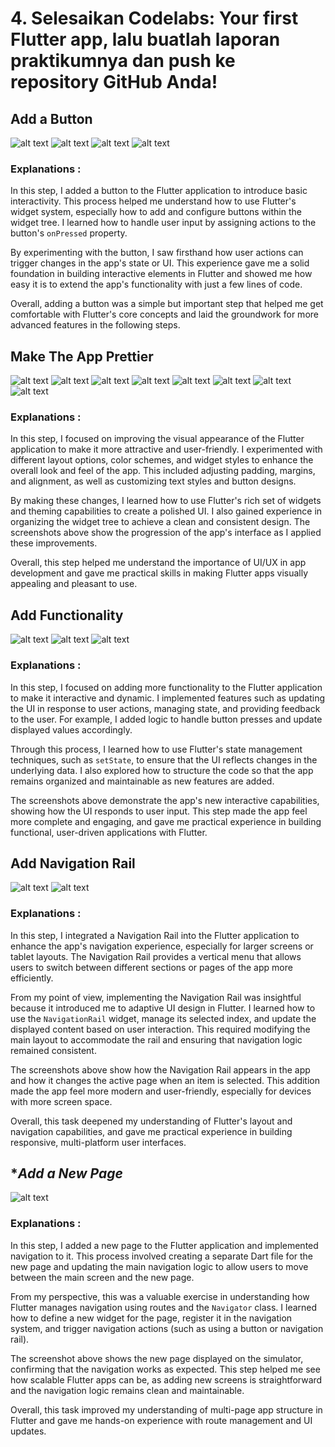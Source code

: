# 4. Selesaikan Codelabs: Your first Flutter app, lalu buatlah laporan praktikumnya dan push ke repository GitHub Anda!

## **Add a Button**
![alt text](<assets/Simulator Screenshot - iPhone 17 Pro - 2025-09-29 at 19.59.51.png>) 
![alt text](<assets/Simulator Screenshot - iPhone 17 Pro - 2025-09-29 at 20.03.05.png>) 
![alt text](<assets/Simulator Screenshot - iPhone 17 Pro - 2025-09-29 at 20.03.55.png>) 
![alt text](<assets/Simulator Screenshot - iPhone 17 Pro - 2025-09-29 at 20.08.04.png>)

### Explanations : 
In this step, I added a button to the Flutter application to introduce basic interactivity. This process helped me understand how to use Flutter's widget system, especially how to add and configure buttons within the widget tree. I learned how to handle user input by assigning actions to the button's `onPressed` property.

By experimenting with the button, I saw firsthand how user actions can trigger changes in the app's state or UI. This experience gave me a solid foundation in building interactive elements in Flutter and showed me how easy it is to extend the app's functionality with just a few lines of code.

Overall, adding a button was a simple but important step that helped me get comfortable with Flutter's core concepts and laid the groundwork for more advanced features in the following steps.

## **Make The App Prettier**
![alt text](<assets/Simulator Screenshot - iPhone 17 Pro - 2025-09-29 at 20.08.04.png>) 
![alt text](<assets/Simulator Screenshot - iPhone 17 Pro - 2025-09-29 at 20.18.04.png>) 
![alt text](<assets/Simulator Screenshot - iPhone 17 Pro - 2025-09-29 at 20.19.04.png>) 
![alt text](<assets/Simulator Screenshot - iPhone 17 Pro - 2025-09-29 at 20.20.42.png>) 
![alt text](<assets/Simulator Screenshot - iPhone 17 Pro - 2025-09-29 at 20.21.12.png>) 
![alt text](<assets/Simulator Screenshot - iPhone 17 Pro - 2025-09-29 at 20.21.45.png>) 
![alt text](<assets/Simulator Screenshot - iPhone 17 Pro - 2025-09-29 at 20.22.55.png>) 
![alt text](<assets/Simulator Screenshot - iPhone 17 Pro - 2025-09-29 at 20.23.38.png>)

### Explanations : 
In this step, I focused on improving the visual appearance of the Flutter application to make it more attractive and user-friendly. I experimented with different layout options, color schemes, and widget styles to enhance the overall look and feel of the app. This included adjusting padding, margins, and alignment, as well as customizing text styles and button designs.

By making these changes, I learned how to use Flutter's rich set of widgets and theming capabilities to create a polished UI. I also gained experience in organizing the widget tree to achieve a clean and consistent design. The screenshots above show the progression of the app's interface as I applied these improvements.

Overall, this step helped me understand the importance of UI/UX in app development and gave me practical skills in making Flutter apps visually appealing and pleasant to use.

## **Add Functionality**
![alt text](<assets/Simulator Screenshot - iPhone 17 Pro - 2025-09-29 at 20.26.04.png>) 
![alt text](<assets/Simulator Screenshot - iPhone 17 Pro - 2025-09-29 at 20.26.40.png>) 
![alt text](<assets/Simulator Screenshot - iPhone 17 Pro - 2025-09-29 at 20.26.55.png>)

### Explanations : 
In this step, I focused on adding more functionality to the Flutter application to make it interactive and dynamic. I implemented features such as updating the UI in response to user actions, managing state, and providing feedback to the user. For example, I added logic to handle button presses and update displayed values accordingly.

Through this process, I learned how to use Flutter's state management techniques, such as `setState`, to ensure that the UI reflects changes in the underlying data. I also explored how to structure the code so that the app remains organized and maintainable as new features are added.

The screenshots above demonstrate the app's new interactive capabilities, showing how the UI responds to user input. This step made the app feel more complete and engaging, and gave me practical experience in building functional, user-driven applications with Flutter.

## **Add Navigation Rail**
![alt text](<assets/Simulator Screenshot - iPhone 17 Pro - 2025-09-29 at 20.28.57.png>) 
![alt text](<assets/Simulator Screenshot - iPhone 17 Pro - 2025-09-29 at 20.30.51.png>)

### Explanations : 
In this step, I integrated a Navigation Rail into the Flutter application to enhance the app's navigation experience, especially for larger screens or tablet layouts. The Navigation Rail provides a vertical menu that allows users to switch between different sections or pages of the app more efficiently.

From my point of view, implementing the Navigation Rail was insightful because it introduced me to adaptive UI design in Flutter. I learned how to use the `NavigationRail` widget, manage its selected index, and update the displayed content based on user interaction. This required modifying the main layout to accommodate the rail and ensuring that navigation logic remained consistent.

The screenshots above show how the Navigation Rail appears in the app and how it changes the active page when an item is selected. This addition made the app feel more modern and user-friendly, especially for devices with more screen space.

Overall, this task deepened my understanding of Flutter's layout and navigation capabilities, and gave me practical experience in building responsive, multi-platform user interfaces.

## **Add a New Page*
![alt text](<assets/Simulator Screenshot - iPhone 17 Pro - 2025-09-29 at 20.36.17.png>)

### Explanations : 
In this step, I added a new page to the Flutter application and implemented navigation to it. This process involved creating a separate Dart file for the new page and updating the main navigation logic to allow users to move between the main screen and the new page.

From my perspective, this was a valuable exercise in understanding how Flutter manages navigation using routes and the `Navigator` class. I learned how to define a new widget for the page, register it in the navigation system, and trigger navigation actions (such as using a button or navigation rail). 

The screenshot above shows the new page displayed on the simulator, confirming that the navigation works as expected. This step helped me see how scalable Flutter apps can be, as adding new screens is straightforward and the navigation logic remains clean and maintainable.

Overall, this task improved my understanding of multi-page app structure in Flutter and gave me hands-on experience with route management and UI updates.